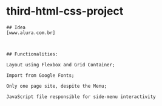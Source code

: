 # third-html-css-project
    ## Idea
    [www.alura.com.br]



    ## Functionalities:

    Layout using Flexbox and Grid Container;

    Import from Google Fonts;

    Only one page site, despite the Menu;

    JavaScript file responsible for side-menu interactivity
